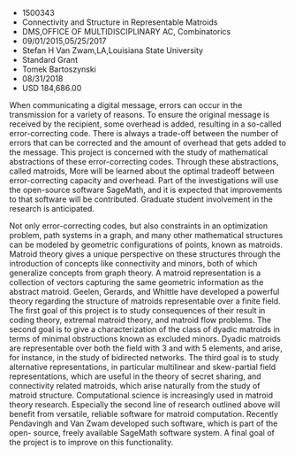 
* 1500343
* Connectivity and Structure in Representable Matroids
* DMS,OFFICE OF MULTIDISCIPLINARY AC, Combinatorics
* 09/01/2015,05/25/2017
* Stefan H Van Zwam,LA,Louisiana State University
* Standard Grant
* Tomek Bartoszynski
* 08/31/2018
* USD 184,686.00

When communicating a digital message, errors can occur in the transmission for a
variety of reasons. To ensure the original message is received by the recipient,
some overhead is added, resulting in a so-called error-correcting code. There is
always a trade-off between the number of errors that can be corrected and the
amount of overhead that gets added to the message. This project is concerned
with the study of mathematical abstractions of these error-correcting codes.
Through these abstractions, called matroids, More will be learned about the
optimal tradeoff between error-correcting capacity and overhead. Part of the
investigations will use the open-source software SageMath, and it is expected
that improvements to that software will be contributed. Graduate student
involvement in the research is anticipated.

Not only error-correcting codes, but also constraints in an optimization
problem, path systems in a graph, and many other mathematical structures can be
modeled by geometric configurations of points, known as matroids. Matroid theory
gives a unique perspective on these structures through the introduction of
concepts like connectivity and minors, both of which generalize concepts from
graph theory. A matroid representation is a collection of vectors capturing the
same geometric information as the abstract matroid. Geelen, Gerards, and Whittle
have developed a powerful theory regarding the structure of matroids
representable over a finite field. The first goal of this project is to study
consequences of their result in coding theory, extremal matroid theory, and
matroid flow problems. The second goal is to give a characterization of the
class of dyadic matroids in terms of minimal obstructions known as excluded
minors. Dyadic matroids are representable over both the field with 3 and with 5
elements, and arise, for instance, in the study of bidirected networks. The
third goal is to study alternative representations, in particular multilinear
and skew-partial field representations, which are useful in the theory of secret
sharing, and connectivity related matroids, which arise naturally from the study
of matroid structure. Computational science is increasingly used in matroid
theory research. Especially the second line of research outlined above will
benefit from versatile, reliable software for matroid computation. Recently
Pendavingh and Van Zwam developed such software, which is part of the open-
source, freely available SageMath software system. A final goal of the project
is to improve on this functionality.
